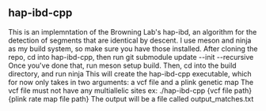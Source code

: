 ## hap-ibd-cpp

This is an implemntation of the Browning Lab's hap-ibd, an algorithm for the detection of segments that are identical by descent.
I use meson and ninja as my build system, so make sure you have those installed.
After cloning the repo, cd into hap-ibd-cpp, then run git submodule update --init --recursive
Once you've done that, run meson setup build.
Then, cd into the build directory, and run ninja
This will create the hap-ibd-cpp executable, which for now only takes in two arguments: a vcf file and a plink genetic map
The vcf file must not have any multiallelic sites
ex: ./hap-ibd-cpp {vcf file path} {plink rate map file path}
The output will be a file called output_matches.txt
